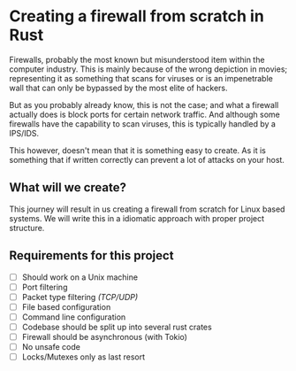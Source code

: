 # Creating a firewall from scratch in Rust

Firewalls, probably the most known but misunderstood item within the computer
industry. This is mainly because of the wrong depiction in movies;
representing it as something that scans for viruses or is an impenetrable wall
that can only be bypassed by the most elite of hackers.

But as you probably already know, this is not the case; and what a firewall
actually does is block ports for certain network traffic. And although some
firewalls have the capability to scan viruses, this is typically handled by a
IPS/IDS.

This however, doesn't mean that it is something easy to create. As it is
something that if written correctly can prevent a lot of attacks on your host.

## What will we create?

This journey will result in us creating a firewall from scratch for Linux based
systems. We will write this in a idiomatic approach with proper project
structure.

## Requirements for this project

- [ ] Should work on a Unix machine
- [ ] Port filtering
- [ ] Packet type filtering _(TCP/UDP)_
- [ ] File based configuration
- [ ] Command line configuration
- [ ] Codebase should be split up into several rust crates
- [ ] Firewall should be asynchronous (with Tokio)
- [ ] No unsafe code
- [ ] Locks/Mutexes only as last resort
